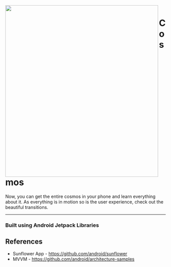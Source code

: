 <img align="left" src="https://user-images.githubusercontent.com/9111022/110244578-5ea23a00-7f85-11eb-8efa-378ff7d4d4b1.png" width="480" height="540" />

<div>
  <p>
    <h1 align="left">Cosmos
    </h1>
  </p>

  <p>
    Now, you can get the entire cosmos in your phone and learn everything about it. As everything is in motion so is the user experience, check out the beautiful transitions.
  </p>

  ___

</div>

### Built using Android Jetpack Libraries

## References 

- Sunflower App - https://github.com/android/sunflower
- MVVM - https://github.com/android/architecture-samples
